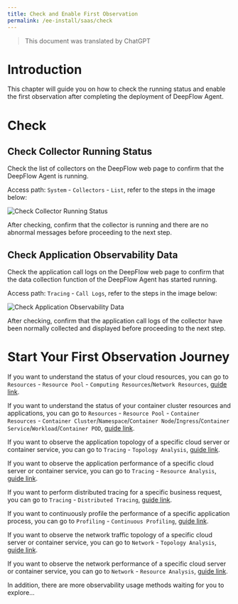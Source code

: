 ```yaml
---
title: Check and Enable First Observation
permalink: /ee-install/saas/check
---
```


> This document was translated by ChatGPT

# Introduction

This chapter will guide you on how to check the running status and enable the first observation after completing the deployment of DeepFlow Agent.

# Check

## Check Collector Running Status

Check the list of collectors on the DeepFlow web page to confirm that the DeepFlow Agent is running.

Access path: `System` - `Collectors` - `List`, refer to the steps in the image below:

![Check Collector Running Status](https://yunshan-guangzhou.oss-cn-beijing.aliyuncs.com/pub/pic/2024080866b4a70007388.png)

After checking, confirm that the collector is running and there are no abnormal messages before proceeding to the next step.

## Check Application Observability Data

Check the application call logs on the DeepFlow web page to confirm that the data collection function of the DeepFlow Agent has started running.

Access path: `Tracing` - `Call Logs`, refer to the steps in the image below:

![Check Application Observability Data](https://yunshan-guangzhou.oss-cn-beijing.aliyuncs.com/pub/pic/2024080866b4a70c9beff.png)

After checking, confirm that the application call logs of the collector have been normally collected and displayed before proceeding to the next step.

# Start Your First Observation Journey

If you want to understand the status of your cloud resources, you can go to `Resources` - `Resource Pool` - `Computing Resources`/`Network Resources`, [guide link](../../guide/ee-tenant/resources/computing-resources/).

If you want to understand the status of your container cluster resources and applications, you can go to `Resources` - `Resource Pool` - `Container Resources` - `Container Cluster`/`Namespace`/`Container Node`/`Ingress`/`Container Service`/`Workload`/`Container POD`, [guide link](../../guide/ee-tenant/resources/container-resources/).

If you want to observe the application topology of a specific cloud server or container service, you can go to `Tracing` - `Topology Analysis`, [guide link](../../guide/ee-tenant/tracing/path-topology/).

If you want to observe the application performance of a specific cloud server or container service, you can go to `Tracing` - `Resource Analysis`, [guide link](../../guide/ee-tenant/tracing/service-list/).

If you want to perform distributed tracing for a specific business request, you can go to `Tracing` - `Distributed Tracing`, [guide link](../../guide/ee-tenant/tracing/call-chain-tracing/).

If you want to continuously profile the performance of a specific application process, you can go to `Profiling` - `Continuous Profiling`, [guide link](../../guide/ee-tenant/profiling/continue-profile/).

If you want to observe the network traffic topology of a specific cloud server or container service, you can go to `Network` - `Topology Analysis`, [guide link](../../guide/ee-tenant/network/network-map/).

If you want to observe the network performance of a specific cloud server or container service, you can go to `Network` - `Resource Analysis`, [guide link](../../guide/ee-tenant/network/service-statistics/).

In addition, there are more observability usage methods waiting for you to explore...